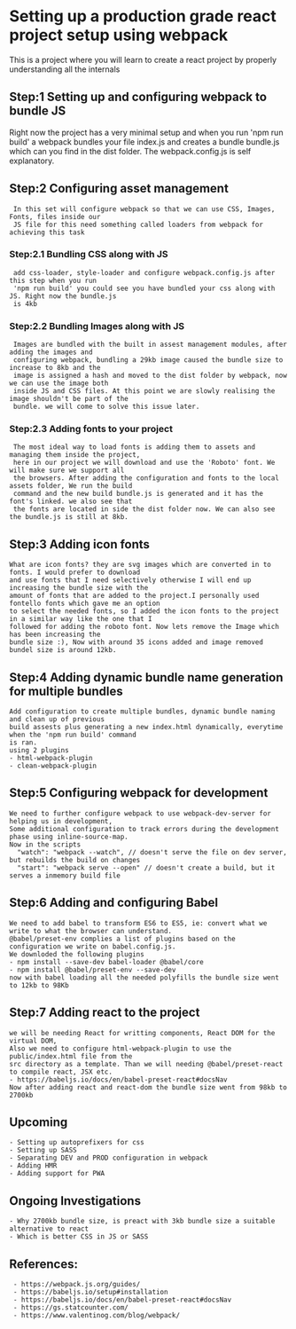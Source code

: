 # Setting up a production grade react project setup using webpack
This is a project where you will learn to create a react project by properly
understanding all the internals
## Step:1 Setting up and configuring webpack to bundle JS
 Right now the project has a very minimal setup and when you run 'npm run build'
 a webpack bundles your file index.js and creates a bundle bundle.js which can you find 
 in the dist folder. The webpack.config.js is self explanatory.
 ## Step:2 Configuring asset management 
     In this set will configure webpack so that we can use CSS, Images, Fonts, files inside our 
     JS file for this need something called loaders from webpack for achieving this task
 ### Step:2.1 Bundling CSS along with JS
     add css-loader, style-loader and configure webpack.config.js after this step when you run 
     'npm run build' you could see you have bundled your css along with JS. Right now the bundle.js 
     is 4kb
 ### Step:2.2 Bundling Images along with JS
     Images are bundled with the built in assest management modules, after adding the images and 
     configuring webpack, bundling a 29kb image caused the bundle size to increase to 8kb and the 
     image is assigned a hash and moved to the dist folder by webpack, now we can use the image both 
     inside JS and CSS files. At this point we are slowly realising the image shouldn't be part of the 
     bundle. we will come to solve this issue later.
 ### Step:2.3 Adding fonts to your project
     The most ideal way to load fonts is adding them to assets and managing them inside the project, 
     here in our project we will download and use the 'Roboto' font. We will make sure we support all 
     the browsers. After adding the configuration and fonts to the local assets folder, We run the build 
     command and the new build bundle.js is generated and it has the font's linked. we also see that 
     the fonts are located in side the dist folder now. We can also see the bundle.js is still at 8kb.
 ## Step:3 Adding icon fonts 
    What are icon fonts? they are svg images which are converted in to fonts. I would prefer to download 
    and use fonts that I need selectively otherwise I will end up increasing the bundle size with the 
    amount of fonts that are added to the project.I personally used fontello fonts which gave me an option 
    to select the needed fonts, so I added the icon fonts to the project in a similar way like the one that I
    followed for adding the roboto font. Now lets remove the Image which has been increasing the 
    bundle size :), Now with around 35 icons added and image removed bundel size is around 12kb.
 ## Step:4 Adding dynamic bundle name generation for multiple bundles
    Add configuration to create multiple bundles, dynamic bundle naming and clean up of previous 
    build assests plus generating a new index.html dynamically, everytime when the 'npm run build' command
    is ran.
    using 2 plugins 
    - html-webpack-plugin
    - clean-webpack-plugin
 ## Step:5 Configuring webpack for development
    We need to further configure webpack to use webpack-dev-server for helping us in development,
    Some additional configuration to track errors during the development phase using inline-source-map.
    Now in the scripts
      "watch": "webpack --watch", // doesn't serve the file on dev server, but rebuilds the build on changes
      "start": "webpack serve --open" // doesn't create a build, but it serves a inmemory build file
 ## Step:6 Adding and configuring Babel
    We need to add babel to transform ES6 to ES5, ie: convert what we write to what the browser can understand.
    @babel/preset-env complies a list of plugins based on the configuration we write on babel.config.js.
    We downloded the following plugins
    - npm install --save-dev babel-loader @babel/core
    - npm install @babel/preset-env --save-dev
    now with babel loading all the needed polyfills the bundle size went to 12kb to 98Kb
 ## Step:7 Adding react to the project
    we will be needing React for writting components, React DOM for the virtual DOM,
    Also we need to configure html-webpack-plugin to use the public/index.html file from the
    src directory as a template. Than we will needing @babel/preset-react to compile react, JSX etc.
    - https://babeljs.io/docs/en/babel-preset-react#docsNav
    Now after adding react and react-dom the bundle size went from 98kb to 2700kb
 ## Upcoming
    - Setting up autoprefixers for css
    - Setting up SASS
    - Separating DEV and PROD configuration in webpack
    - Adding HMR
    - Adding support for PWA
 ## Ongoing Investigations
    - Why 2700kb bundle size, is preact with 3kb bundle size a suitable alternative to react
    - Which is better CSS in JS or SASS
  ## References:
     - https://webpack.js.org/guides/
     - https://babeljs.io/setup#installation
     - https://babeljs.io/docs/en/babel-preset-react#docsNav
     - https://gs.statcounter.com/
     - https://www.valentinog.com/blog/webpack/
